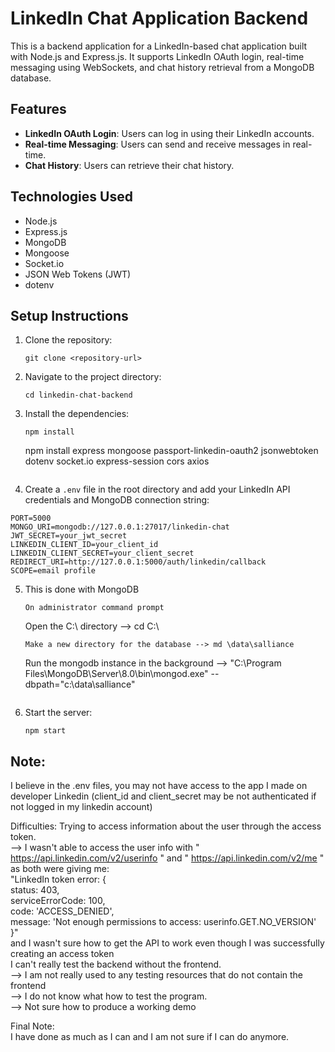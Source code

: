 
# LinkedIn Chat Application Backend

This is a backend application for a LinkedIn-based chat application built with Node.js and Express.js. It supports LinkedIn OAuth login, real-time messaging using WebSockets, and chat history retrieval from a MongoDB database.

## Features

- **LinkedIn OAuth Login**: Users can log in using their LinkedIn accounts.
- **Real-time Messaging**: Users can send and receive messages in real-time.
- **Chat History**: Users can retrieve their chat history.

## Technologies Used

- Node.js
- Express.js
- MongoDB
- Mongoose
- Socket.io
- JSON Web Tokens (JWT)
- dotenv

## Setup Instructions

1. Clone the repository:
   ```
   git clone <repository-url>
   ```

2. Navigate to the project directory:
   ```
   cd linkedin-chat-backend
   ```

3. Install the dependencies:
   ```
   npm install
   ```
   npm install express mongoose passport-linkedin-oauth2 jsonwebtoken dotenv socket.io express-session cors axios
   ```

4. Create a `.env` file in the root directory and add your LinkedIn API credentials and MongoDB connection string:
  ```
  PORT=5000
  MONGO_URI=mongodb://127.0.0.1:27017/linkedin-chat
  JWT_SECRET=your_jwt_secret
  LINKEDIN_CLIENT_ID=your_client_id
  LINKEDIN_CLIENT_SECRET=your_client_secret
  REDIRECT_URI=http://127.0.0.1:5000/auth/linkedin/callback
  SCOPE=email profile
  ```

5. This is done with MongoDB 
    ```
   On administrator command prompt 
    ```
   Open the C:\ directory --> cd C:\ 
    ```
   Make a new directory for the database --> md \data\salliance
    ```
   Run the mongodb instance in the background --> "C:\Program Files\MongoDB\Server\8.0\bin\mongod.exe" --dbpath="c:\data\salliance"
    ```

6. Start the server:
    ```
   npm start
    ```

## Note: 
I believe in the .env files, you may not have access to the app I made on developer Linkedin (client_id and client_secret may be not authenticated if not logged in my linkedin account)<br/>

Difficulties:
Trying to access information about the user through the access token. <br/> 
--> I wasn't able to access the user info with " https://api.linkedin.com/v2/userinfo " and " https://api.linkedin.com/v2/me " as both were giving me: <br/>
"LinkedIn token error: { <br/>
  status: 403, <br/>
  serviceErrorCode: 100, <br/>
  code: 'ACCESS_DENIED', <br/>
  message: 'Not enough permissions to access: userinfo.GET.NO_VERSION' <br/>
}" <br/>
and I wasn't sure how to get the API to work even though I was successfully creating an access token <br/>
I can't really test the backend without the frontend. <br/>
--> I am not really used to any testing resources that do not contain the frontend <br/>
--> I do not know what how to test the program. <br/>
--> Not sure how to produce a working demo <br/>

Final Note: <br/>
I have done as much as I can and I am not sure if I can do anymore. 